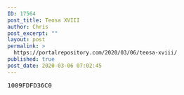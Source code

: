 ```yaml
---
ID: 17564
post_title: Teosa XVIII
author: Chris
post_excerpt: ""
layout: post
permalink: >
  https://portalrepository.com/2020/03/06/teosa-xviii/
published: true
post_date: 2020-03-06 07:02:45
---
```

<pre>1009FDFD36C0</pre>